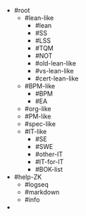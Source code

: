 - #root
	- #lean-like
		- #lean
		- #SS
		- #LSS
		- #TQM
		- #NOT
		- #old-lean-like
		- #vs-lean-like
		- #cert-lean-like
	- #BPM-like
		- #BPM
		- #EA
	- #org-like
	- #PM-like
	- #spec-like
	- #IT-like
		- #SE
		- #SWE
		- #other-IT
		- #IT-for-IT
		- #BOK-list
- #help-ZK
	- #logseq
	- #markdown
	- #info
-